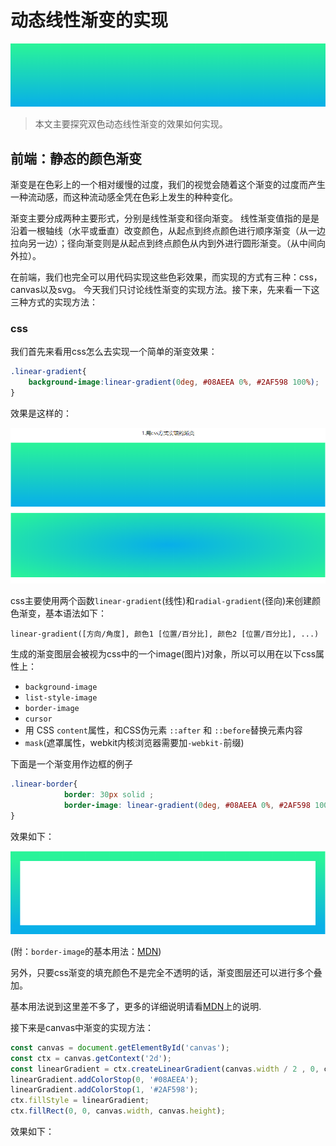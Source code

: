 # 动态线性渐变的实现

![headimg](./img/headImg.png)

> 本文主要探究双色动态线性渐变的效果如何实现。

## 前端：静态的颜色渐变

渐变是在色彩上的一个相对缓慢的过度，我们的视觉会随着这个渐变的过度而产生一种流动感，而这种流动感全凭在色彩上发生的种种变化。

渐变主要分成两种主要形式，分别是线性渐变和径向渐变。
线性渐变值指的是是沿着一根轴线（水平或垂直）改变颜色，从起点到终点颜色进行顺序渐变（从一边拉向另一边）；径向渐变则是从起点到终点颜色从内到外进行圆形渐变。（从中间向外拉）。

在前端，我们也完全可以用代码实现这些色彩效果，而实现的方式有三种：css，canvas以及svg。
今天我们只讨论线性渐变的实现方法。接下来，先来看一下这三种方式的实现方法：

### css
我们首先来看用css怎么去实现一个简单的渐变效果：

```css
.linear-gradient{
    background-image:linear-gradient(0deg, #08AEEA 0%, #2AF598 100%);
}
```
效果是这样的：

![css-linear-bg](./img/cssLinearBg.png)

css主要使用两个函数`linear-gradient`(线性)和`radial-gradient`(径向)来创建颜色渐变，基本语法如下：

`linear-gradient([方向/角度], 颜色1 [位置/百分比], 颜色2 [位置/百分比], ...)`

生成的渐变图层会被视为css中的一个image(图片)对象，所以可以用在以下css属性上：
* `background-image`
* `list-style-image`
* `border-image`
* `cursor`
* 用 CSS `content`属性，和CSS伪元素 `::after` 和 `::before`替换元素内容
* `mask`(遮罩属性，webkit内核浏览器需要加`-webkit-`前缀)

下面是一个渐变用作边框的例子
```css
.linear-border{
            border: 30px solid ;
            border-image: linear-gradient(0deg, #08AEEA 0%, #2AF598 100%) 10;
}
```
效果如下：

![linear-border](./img/linearBorder.png)

(附：`border-image`的基本用法：[MDN](https://developer.mozilla.org/zh-CN/docs/Web/CSS/border-image))

另外，只要css渐变的填充颜色不是完全不透明的话，渐变图层还可以进行多个叠加。

基本用法说到这里差不多了，更多的详细说明请看[MDN](https://developer.mozilla.org/zh-CN/docs/Web/Guide/CSS/Using_CSS_gradients)上的说明.

接下来是canvas中渐变的实现方法：

```javascript
const canvas = document.getElementById('canvas');
const ctx = canvas.getContext('2d');
const linearGradient = ctx.createLinearGradient(canvas.width / 2 , 0, canvas.width / 2, canvas.height);
linearGradient.addColorStop(0, '#08AEEA');
linearGradient.addColorStop(1, '#2AF598');
ctx.fillStyle = linearGradient;
ctx.fillRect(0, 0, canvas.width, canvas.height);
```

效果如下：



